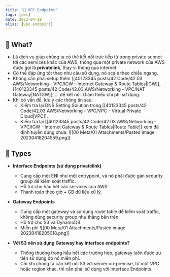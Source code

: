 ```yaml
---
title: "🌱 VPC Endpoint"
tags: [aws]
date: 2023-04-18
alias: [vpc endpoint]
---
```


## 🌿 What?
- Là dịch vụ giúp chúng ta có thể kết nối trực tiếp từ trong private subnet tới các services khác của AWS, thông qua một private network của AWS được gọi là **privatelink**, thay vì thông qua internet.
- Có thể đáp ứng tốt theo nhu cầu sử dụng, nó scale theo chiều ngang.
- Không cần phải setup thêm [[40123345 posts/42 Code/42.03 AWS/Networking - VPC/IGW - Internet Gateway & Route Tables|IGW]], [[40123345 posts/42 Code/42.03 AWS/Networking - VPC/NAT Gateway|NATGW]], ... để kết nối. Giảm thiểu chi phí sử dụng.
- Khi có vấn đề, lưu ý các thông tin sau:
	- Kiểm tra lại DNS Setting Solution trong [[40123345 posts/42 Code/42.03 AWS/Networking - VPC/VPC - Virtual Private Cloud|VPC]].
	- Kiểm tra lại [[40123345 posts/42 Code/42.03 AWS/Networking - VPC/IGW - Internet Gateway & Route Tables|Route Table]] xem đã định tuyến đúng chưa.
![[00 Meta/01 Attachments/Pasted image 20230418204559.png]]

## 🌿 Types
- **Interface Endpoints (sử dụng privatelink)**
	- Cung cấp một ENI như một entrypoint, và nó phải được gán security group để kiểm soát traffic.
	- Hỗ trợ cho hầu hết các services của AWS.
	- Thanh toán theo giờ + GB dữ liệu xử lý.
- **Gateway Endpoints**
	- Cung cấp một gateway và sử dụng route table để kiểm soát traffic, không dùng security group như thằng bên trên.
	- Hỗ trợ cho S3 và DynamoDB.
	- Miễn phí
![[00 Meta/01 Attachments/Pasted image 20230418205018.png]]

- **Với S3 nên sử dụng Gateway hay Interface endpoints?**
	- Thông thường trong hầu hết các trường hợp, gateway luôn được ưu tiên sử dụng do nó miễn phí.
	- Chỉ khi chúng ta cần kết nối S3 với server on-premise, từ một VPC hoặc region khác, thì cần phải sử dụng với Interface Endpoints.
